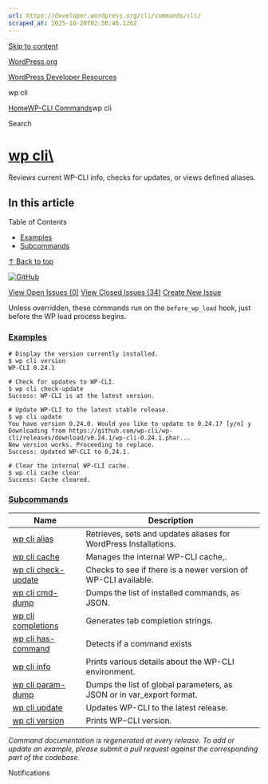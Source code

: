 ```yaml
---
url: https://developer.wordpress.org/cli/commands/cli/
scraped_at: 2025-10-20T02:58:46.126Z
---
```


[Skip to content](https://developer.wordpress.org/cli/commands/cli/#wp--skip-link--target)

[WordPress.org](https://wordpress.org/)

[WordPress Developer Resources](https://developer.wordpress.org/)

wp cli


[Home](https://developer.wordpress.org/)[WP-CLI Commands](https://developer.wordpress.org/cli/commands/)wp cli

Search

# [wp cli\  <command>](https://developer.wordpress.org/cli/commands/cli/)

Reviews current WP-CLI info, checks for updates, or views defined aliases.

## In this article

Table of Contents

- [Examples](https://developer.wordpress.org/cli/commands/cli/#examples)
- [Subcommands](https://developer.wordpress.org/cli/commands/cli/#subcommands)

[↑ Back to top](https://developer.wordpress.org/cli/commands/cli/#wp--skip-link--target)

[![GitHub](https://make.wordpress.org/cli/wp-content/plugins/wporg-cli/assets/images/github-mark.svg)](https://github.com/wp-cli/wp-cli)

[View Open Issues (0)](https://github.com/login?return_to=%2Fissues%3Fq%3Dlabel%3Acommand%3Acli+sort%3Aupdated-desc+org%3Awp-cli+is%3Aopen) [View Closed Issues (34)](https://github.com/login?return_to=%2Fissues%3Fq%3Dlabel%3Acommand%3Acli+sort%3Aupdated-desc+org%3Awp-cli+is%3Aclosed) [Create New Issue](https://github.com/wp-cli/wp-cli/issues/new)

Unless overridden, these commands run on the `before_wp_load` hook, just before the WP load process begins.

### [Examples](https://developer.wordpress.org/cli/commands/cli/\#examples)

```
# Display the version currently installed.
$ wp cli version
WP-CLI 0.24.1

# Check for updates to WP-CLI.
$ wp cli check-update
Success: WP-CLI is at the latest version.

# Update WP-CLI to the latest stable release.
$ wp cli update
You have version 0.24.0. Would you like to update to 0.24.1? [y/n] y
Downloading from https://github.com/wp-cli/wp-cli/releases/download/v0.24.1/wp-cli-0.24.1.phar...
New version works. Proceeding to replace.
Success: Updated WP-CLI to 0.24.1.

# Clear the internal WP-CLI cache.
$ wp cli cache clear
Success: Cache cleared.

```

### [Subcommands](https://developer.wordpress.org/cli/commands/cli/\#subcommands)

| Name | Description |
| --- | --- |
| [wp cli alias](https://developer.wordpress.org/cli/commands/cli/alias/) | Retrieves, sets and updates aliases for WordPress Installations. |
| [wp cli cache](https://developer.wordpress.org/cli/commands/cli/cache/) | Manages the internal WP-CLI cache,. |
| [wp cli check-update](https://developer.wordpress.org/cli/commands/cli/check-update/) | Checks to see if there is a newer version of WP-CLI available. |
| [wp cli cmd-dump](https://developer.wordpress.org/cli/commands/cli/cmd-dump/) | Dumps the list of installed commands, as JSON. |
| [wp cli completions](https://developer.wordpress.org/cli/commands/cli/completions/) | Generates tab completion strings. |
| [wp cli has-command](https://developer.wordpress.org/cli/commands/cli/has-command/) | Detects if a command exists |
| [wp cli info](https://developer.wordpress.org/cli/commands/cli/info/) | Prints various details about the WP-CLI environment. |
| [wp cli param-dump](https://developer.wordpress.org/cli/commands/cli/param-dump/) | Dumps the list of global parameters, as JSON or in var\_export format. |
| [wp cli update](https://developer.wordpress.org/cli/commands/cli/update/) | Updates WP-CLI to the latest release. |
| [wp cli version](https://developer.wordpress.org/cli/commands/cli/version/) | Prints WP-CLI version. |

_Command documentation is regenerated at every release. To add or update an example, please submit a pull request against the corresponding part of the codebase._

Notifications